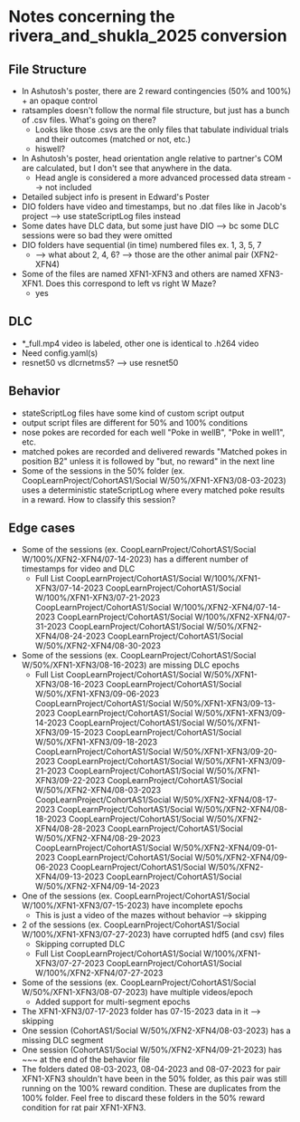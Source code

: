 # Notes concerning the rivera_and_shukla_2025 conversion

## File Structure
- In Ashutosh's poster, there are 2 reward contingencies (50% and 100%) + an opaque control
- ratsamples doesn't follow the normal file structure, but just has a bunch of .csv files. What's going on there?
    - Looks like those .csvs are the only files that tabulate individual trials and their outcomes (matched or not, etc.)
    - hiswell?
- In Ashutosh's poster, head orientation angle relative to partner's COM are calculated, but I don't see that anywhere in the data.
    - Head angle is considered a more advanced processed data stream --> not included
- Detailed subject info is present in Edward's Poster
- DIO folders have video and timestamps, but no .dat files like in Jacob's project --> use stateScriptLog files instead
- Some dates have DLC data, but some just have DIO --> bc some DLC sessions were so bad they were omitted
- DIO folders have sequential (in time) numbered files ex. 1, 3, 5, 7
    - --> what about 2, 4, 6? --> those are the other animal pair (XFN2-XFN4)
- Some of the files are named XFN1-XFN3 and others are named XFN3-XFN1. Does this correspond to left vs right W Maze?
    - yes

## DLC
- *_full.mp4 video is labeled, other one is identical to .h264 video
- Need config.yaml(s)
- resnet50 vs dlcrnetms5? --> use resnet50

## Behavior

- stateScriptLog files have some kind of custom script output
- output script files are different for 50% and 100% conditions
- nose pokes are recorded for each well "Poke in wellB", "Poke in well1", etc.
- matched pokes are recorded and delivered rewards "Matched pokes in position B2" unless it is followed by "but, no reward" in the next line
- Some of the sessions in the 50% folder (ex. CoopLearnProject/CohortAS1/Social W/50%/XFN1-XFN3/08-03-2023) uses a deterministic stateScriptLog where every matched poke results in a reward. How to classify this session?

## Edge cases
- Some of the sessions (ex. CoopLearnProject/CohortAS1/Social W/100%/XFN2-XFN4/07-14-2023) has a different number of timestamps for video and DLC
    - Full List
        CoopLearnProject/CohortAS1/Social W/100%/XFN1-XFN3/07-14-2023
        CoopLearnProject/CohortAS1/Social W/100%/XFN1-XFN3/07-21-2023
        CoopLearnProject/CohortAS1/Social W/100%/XFN2-XFN4/07-14-2023
        CoopLearnProject/CohortAS1/Social W/100%/XFN2-XFN4/07-31-2023
        CoopLearnProject/CohortAS1/Social W/50%/XFN2-XFN4/08-24-2023
        CoopLearnProject/CohortAS1/Social W/50%/XFN2-XFN4/08-30-2023
- Some of the sessions (ex. CoopLearnProject/CohortAS1/Social W/50%/XFN1-XFN3/08-16-2023) are missing DLC epochs
    - Full List
        CoopLearnProject/CohortAS1/Social W/50%/XFN1-XFN3/08-16-2023
        CoopLearnProject/CohortAS1/Social W/50%/XFN1-XFN3/09-06-2023
        CoopLearnProject/CohortAS1/Social W/50%/XFN1-XFN3/09-13-2023
        CoopLearnProject/CohortAS1/Social W/50%/XFN1-XFN3/09-14-2023
        CoopLearnProject/CohortAS1/Social W/50%/XFN1-XFN3/09-15-2023
        CoopLearnProject/CohortAS1/Social W/50%/XFN1-XFN3/09-18-2023
        CoopLearnProject/CohortAS1/Social W/50%/XFN1-XFN3/09-20-2023
        CoopLearnProject/CohortAS1/Social W/50%/XFN1-XFN3/09-21-2023
        CoopLearnProject/CohortAS1/Social W/50%/XFN1-XFN3/09-22-2023
        CoopLearnProject/CohortAS1/Social W/50%/XFN2-XFN4/08-03-2023
        CoopLearnProject/CohortAS1/Social W/50%/XFN2-XFN4/08-17-2023
        CoopLearnProject/CohortAS1/Social W/50%/XFN2-XFN4/08-18-2023
        CoopLearnProject/CohortAS1/Social W/50%/XFN2-XFN4/08-28-2023
        CoopLearnProject/CohortAS1/Social W/50%/XFN2-XFN4/08-29-2023
        CoopLearnProject/CohortAS1/Social W/50%/XFN2-XFN4/09-01-2023
        CoopLearnProject/CohortAS1/Social W/50%/XFN2-XFN4/09-06-2023
        CoopLearnProject/CohortAS1/Social W/50%/XFN2-XFN4/09-13-2023
        CoopLearnProject/CohortAS1/Social W/50%/XFN2-XFN4/09-14-2023
- One of the sessions (ex. CoopLearnProject/CohortAS1/Social W/100%/XFN1-XFN3/07-15-2023) have incomplete epochs
    - This is just a video of the mazes without behavior --> skipping
- 2 of the sessions (ex. CoopLearnProject/CohortAS1/Social W/100%/XFN1-XFN3/07-27-2023) have corrupted hdf5 (and csv) files
    - Skipping corrupted DLC
    - Full List
        CoopLearnProject/CohortAS1/Social W/100%/XFN1-XFN3/07-27-2023
        CoopLearnProject/CohortAS1/Social W/100%/XFN2-XFN4/07-27-2023
- Some of the sessions (ex. CoopLearnProject/CohortAS1/Social W/50%/XFN1-XFN3/08-07-2023) have multiple videos/epoch
    - Added support for multi-segment epochs
- The XFN1-XFN3/07-17-2023 folder has 07-15-2023 data in it --> skipping
- One session (CohortAS1/Social W/50%/XFN2-XFN4/08-03-2023) has a missing DLC segment
- One session (CohortAS1/Social W/50%/XFN2-XFN4/09-21-2023) has ~~~ at the end of the behavior file
- The folders dated 08-03-2023, 08-04-2023 and 08-07-2023 for pair XFN1-XFN3 shouldn't have been in the 50% folder, as this pair was still running on the 100% reward condition. These are duplicates from the 100% folder. Feel free to discard these folders in the 50% reward condition for rat pair XFN1-XFN3.
